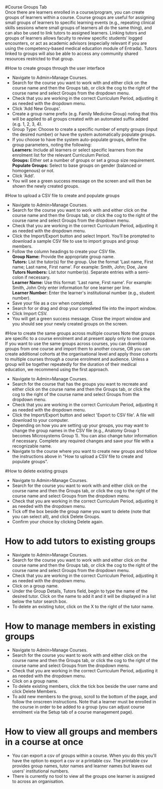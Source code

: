 #Course Groups Tab  
Once there are learners enrolled in a course/program, you can create groups of learners within a course.  Course groups are useful for assigning small groups of learners to specific learning events (e.g., repeating clinical skills sessions where small groups of learners all do the same thing), and can also be used to link tutors to assigned learners.  Linking tutors and groups of learners allows faculty to review specific students’ logged encounters, or act as academic advisors (especially relevant if you are using the competency-based medical education module of Entrada).  Tutors linked to groups will also be able to access any community shared resources restricted to that group.

#How to create groups through the user interface
* Navigate to Admin>Manage Courses.
* Search for the course you want to work with and either click on the course name and then the Groups tab, or click the cog to the right of the course name and select Groups from the dropdown menu.
* Check that you are working in the correct Curriculum Period, adjusting it as needed with the dropdown menu.
* Click 'Add New Groups'.
* Create a group name prefix (e.g. Family Medicine Group) noting that this will be applied to all groups created with an automated suffix added (e.g. 1, 2, 3, 4).
* Group Type: Choose to create a specific number of empty groups (input the desired number) or have the system automatically populate groups.
* If you choose to have the system auto-populate groups, define the group parameters, noting the following:  
**Learners:** Include all learners or select specific learners from the enrolment list for the relevant Curriculum Period.  
**Groups:** Either set a number of groups or set a group size requirement.  
**Populate Groups:** Select to base groups on gender (balanced or homogenous) or not.  
* Click 'Add'.
* You will see a green success message on the screen and will then be shown the newly created groups.

#How to upload a CSV file to create and populate groups
* Navigate to Admin>Manage Courses.
* Search for the course you want to work with and either click on the course name and then the Groups tab, or click the cog to the right of the course name and select Groups from the dropdown menu.
* Check that you are working in the correct Curriculum Period, adjusting it as needed with the dropdown menu.
* Click the Import/Export button and select Import.  You’ll be prompted to download a sample CSV file to use to import groups and group members.  
* Follow the column headings to create your CSV file.  
**Group Name:** Provide the appropriate group name.  
**Tutors:** List the tutor(s) for the group.  Use the format 'Last name, First name; Last name, First name'.  For example: Smith, John; Doe, Jane  
**Tutors Numbers:** List tutor number(s).  Separate entries with a semi-colon if necessary.  
**Learner Name:** Use this format: 'Last name, First name'.  For example: Smith, John  Only enter information for one learner per line.  
**Learner Number:** Enter the learner's institutional number (e.g., student number).  
* Save your file as a csv when completed.
* Search for or drag and drop your completed file into the import window.
* Click Import CSV.
* You will get a green success message.  Close the import window and you should see your newly created groups on the screen.

#How to create the same groups across multiple courses
Note that groups are specific to a course enrolment and at present apply only to one course.  If you want to use the same groups across courses, you can download groups from one course and import them to another course, OR you can create additional cohorts at the organisational level and apply those cohorts to multiple courses through a course enrolment and audience.  Unless a group will be together repeatedly for the duration of their medical education, we recommend using the first approach.

* Navigate to Admin>Manage Courses.
* Search for the course that has the groups you want to recreate and either click on the course name and then the Groups tab, or click the cog to the right of the course name and select Groups from the dropdown menu.
* Check that you are working in the correct Curriculum Period, adjusting it as needed with the dropdown menu.
* Click the Import/Export button and select 'Export to CSV file'. A file will download to your computer.
* Depending on how you are setting up your groups, you may want to change the group names in the CSV file (e.g., Anatomy Group 1 becomes Microsystems Group 1).  You can also change tutor information if necessary. Complete any required changes and save your file with a recognizable name.
* Navigate to the course where you want to create new groups and follow the instructions above in "How to upload a CSV file to create and populate groups".

#How to delete existing groups
* Navigate to Admin>Manage Courses.
* Search for the course you want to work with and either click on the course name and then the Groups tab, or click the cog to the right of the course name and select Groups from the dropdown menu.
* Check that you are working in the correct Curriculum Period, adjusting it as needed with the dropdown menu.
* Tick off the box beside the group name you want to delete (note that you can select all), and click Delete Groups.
* Confirm your choice by clicking Delete again.

# How to add tutors to existing groups
* Navigate to Admin>Manage Courses.
* Search for the course you want to work with and either click on the course name and then the Groups tab, or click the cog to the right of the course name and select Groups from the dropdown menu.
* Check that you are working in the correct Curriculum Period, adjusting it as needed with the dropdown menu.
* Click on a group name.
* Under the Group Details, Tutors field, begin to type the name of the desired tutor.  Click on the name to add it and it will be displayed in a list below the tutor search box.
* To delete an existing tutor, click on the X to the right of the tutor name.

# How to manage members in existing groups
* Navigate to Admin>Manage Courses.
* Search for the course you want to work with and either click on the course name and then the Groups tab, or click the cog to the right of the course name and select Groups from the dropdown menu.
* Check that you are working in the correct Curriculum Period, adjusting it as needed with the dropdown menu.
* Click on a group name.
* To delete existing members, click the tick box beside the user name and click Delete Members.
* To add new members to the group, scroll to the bottom of the page, and follow the onscreen instructions.  Note that a learner must be enrolled in the course in order to be added to a group (you can adjust course enrolment via the Setup tab of a course management page).

# How to view all groups and members in a course at once  
* You can export a csv of groups within a course.  When you do this you'll have the option to export a csv or a printable csv.  The printable csv provides group names, tutor names and learner names but leaves out users' institutional numbers.
* There is currently no tool to view all the groups one learner is assigned to across an organisation.
